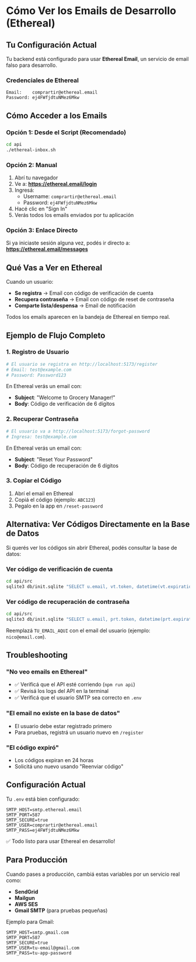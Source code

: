 # Cómo Ver los Emails de Desarrollo (Ethereal)

## Tu Configuración Actual

Tu backend está configurado para usar **Ethereal Email**, un servicio de email falso para desarrollo.

### Credenciales de Ethereal
```
Email:    comprartir@ethereal.email
Password: ej4FWfjdtuNMez6Mkw
```

## Cómo Acceder a los Emails

### Opción 1: Desde el Script (Recomendado)
```bash
cd api
./ethereal-inbox.sh
```

### Opción 2: Manual
1. Abrí tu navegador
2. Ve a: **https://ethereal.email/login**
3. Ingresá:
   - Username: `comprartir@ethereal.email`
   - Password: `ej4FWfjdtuNMez6Mkw`
4. Hacé clic en "Sign In"
5. Verás todos los emails enviados por tu aplicación

### Opción 3: Enlace Directo
Si ya iniciaste sesión alguna vez, podés ir directo a:
**https://ethereal.email/messages**

## Qué Vas a Ver en Ethereal

Cuando un usuario:
- **Se registra** → Email con código de verificación de cuenta
- **Recupera contraseña** → Email con código de reset de contraseña
- **Comparte lista/despensa** → Email de notificación

Todos los emails aparecen en la bandeja de Ethereal en tiempo real.

## Ejemplo de Flujo Completo

### 1. Registro de Usuario
```bash
# El usuario se registra en http://localhost:5173/register
# Email: test@example.com
# Password: Password123
```

En Ethereal verás un email con:
- **Subject**: "Welcome to Grocery Manager!"
- **Body**: Código de verificación de 6 dígitos

### 2. Recuperar Contraseña
```bash
# El usuario va a http://localhost:5173/forgot-password
# Ingresa: test@example.com
```

En Ethereal verás un email con:
- **Subject**: "Reset Your Password"
- **Body**: Código de recuperación de 6 dígitos

### 3. Copiar el Código
1. Abrí el email en Ethereal
2. Copiá el código (ejemplo: `ABC123`)
3. Pegalo en la app en `/reset-password`

## Alternativa: Ver Códigos Directamente en la Base de Datos

Si querés ver los códigos sin abrir Ethereal, podés consultar la base de datos:

### Ver código de verificación de cuenta
```bash
cd api/src
sqlite3 db/init.sqlite "SELECT u.email, vt.token, datetime(vt.expirationDate/1000, 'unixepoch') as expires FROM user_verification_token vt JOIN user u ON vt.userId = u.id WHERE u.email = 'TU_EMAIL_AQUI' ORDER BY vt.expirationDate DESC LIMIT 1;"
```

### Ver código de recuperación de contraseña
```bash
cd api/src
sqlite3 db/init.sqlite "SELECT u.email, prt.token, datetime(prt.expirationDate/1000, 'unixepoch') as expires FROM user_password_recovery_token prt JOIN user u ON prt.userId = u.id WHERE u.email = 'TU_EMAIL_AQUI' ORDER BY prt.expirationDate DESC LIMIT 1;"
```

Reemplazá `TU_EMAIL_AQUI` con el email del usuario (ejemplo: `nico@email.com`).

## Troubleshooting

### "No veo emails en Ethereal"
- ✅ Verificá que el API esté corriendo (`npm run api`)
- ✅ Revisá los logs del API en la terminal
- ✅ Verificá que el usuario SMTP sea correcto en `.env`

### "El email no existe en la base de datos"
- El usuario debe estar registrado primero
- Para pruebas, registrá un usuario nuevo en `/register`

### "El código expiró"
- Los códigos expiran en 24 horas
- Solicitá uno nuevo usando "Reenviar código"

## Configuración Actual

Tu `.env` está bien configurado:
```env
SMTP_HOST=smtp.ethereal.email
SMTP_PORT=587
SMTP_SECURE=true
SMTP_USER=comprartir@ethereal.email
SMTP_PASS=ej4FWfjdtuNMez6Mkw
```

✅ Todo listo para usar Ethereal en desarrollo!

## Para Producción

Cuando pases a producción, cambiá estas variables por un servicio real como:
- **SendGrid**
- **Mailgun**
- **AWS SES**
- **Gmail SMTP** (para pruebas pequeñas)

Ejemplo para Gmail:
```env
SMTP_HOST=smtp.gmail.com
SMTP_PORT=587
SMTP_SECURE=true
SMTP_USER=tu-email@gmail.com
SMTP_PASS=tu-app-password
```

